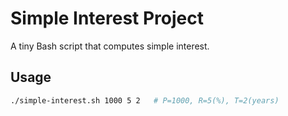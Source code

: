 # Simple Interest Project

A tiny Bash script that computes simple interest.

## Usage
```bash
./simple-interest.sh 1000 5 2   # P=1000, R=5(%), T=2(years)
